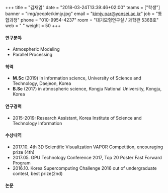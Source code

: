 +++
title = "김재엽"
date = "2018-03-24T13:39:46+02:00"
teams = ["학생"]
banner = "img/people/kimjy.jpg"
email = "kimjy.par@yonsei.ac.kr"
job = "통합과정"
phone = "010-9954-4237"
room = "대기모형연구실 / 과학관 536B호"
web = " "
weight = 50
+++

#### 연구분야
+ Atmospheric Modeling
+ Parallel Processing

#### 학력
+ **M.Sc** (2019) in information science, University of Science and Technology, Daejeon, Korea
+ **B.Sc** (2017) in atmospheric science, Kongju National University, Kongju, Korea

#### 연구경력
+ 2015-2019: Research Assistant, Korea Institute of Science and Technology Information

#### 수상내역
+ 2017.10. 4th 3D Scientific Visualization VAPOR Competition, encouraging prize (4th)
+ 2017.05. GPU Technology Conference 2017, Top 20 Poster Fast Forward Program
+ 2016.10. Korea Supercomputing Challenge 2016 out of undergraduate contest, best prize(2nd)

#### 논문
